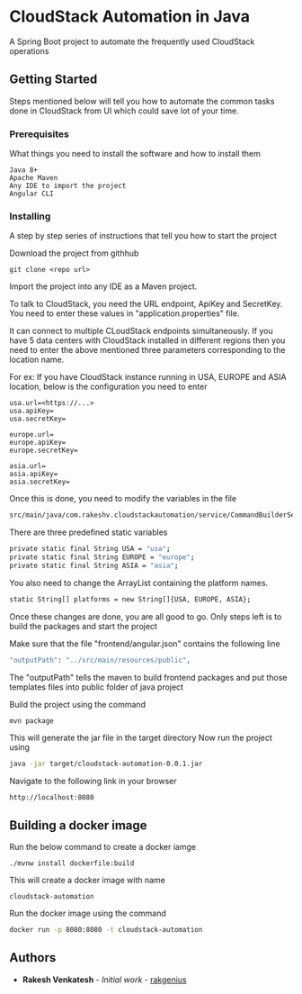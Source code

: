 # CloudStack Automation in Java

A Spring Boot project to automate the frequently used CloudStack operations

## Getting Started

Steps mentioned below will tell you how to automate the common tasks done in CloudStack from UI which could save lot of your time.

### Prerequisites

What things you need to install the software and how to install them

```
Java 8+
Apache Maven
Any IDE to import the project
Angular CLI
```

### Installing

A step by step series of instructions that tell you how to start the project

Download the project from githhub

```
git clone <repo url>
```

Import the project into any IDE as a Maven project.

To talk to CloudStack, you need the URL endpoint, ApiKey and SecretKey.
You need to enter these values in "application.properties" file.

It can connect to multiple CLoudStack endpoints simultaneously.
If you have 5 data centers with CloudStack installed
in different regions then you need to enter the above
mentioned three parameters corresponding to the location
name.

For ex: If you have CloudStack instance running in USA,
EUROPE and ASIA location, below is the configuration
you need to enter


```
usa.url=<https://...>
usa.apiKey=
usa.secretKey=

europe.url=
europe.apiKey=
europe.secretKey=

asia.url=
asia.apiKey=
asia.secretKey=
```

Once this is done, you need to modify the variables in the file

```bash
src/main/java/com.rakeshv.cloudstackautomation/service/CommandBuilderService.java
```

There are three predefined static variables

```bash
private static final String USA = "usa";
private static final String EUROPE = "europe";
private static final String ASIA = "asia";
```

You also need to change the ArrayList containing the platform names.

```bash
static String[] platforms = new String[]{USA, EUROPE, ASIA};
```

Once these changes are done, you are all good to go.
Only steps left is to build the packages and start the project

Make sure that the file "frontend/angular.json" contains the following line

```bash
"outputPath": "../src/main/resources/public",
```

The "outputPath" tells the maven to build frontend packages and put
those templates files into public folder of java project

Build the project using the command

```bash
mvn package
```

This will generate the jar file in the target directory
Now run the project using

```bash
java -jar target/cloudstack-automation-0.0.1.jar
```

Navigate to the following link in your browser

```
http://localhost:8080
```

## Building a docker image

Run the below command to create a docker iamge

```
./mvnw install dockerfile:build
```

This will create a docker image with name

```
cloudstack-automation
```

Run the docker image using the command

```bash
docker run -p 8080:8080 -t cloudstack-automation
```

## Authors

* **Rakesh Venkatesh** - *Initial work* - [rakgenius](https://github.com/rakgenius)
